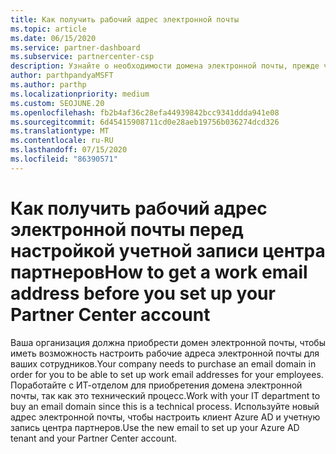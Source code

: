 ```yaml
---
title: Как получить рабочий адрес электронной почты
ms.topic: article
ms.date: 06/15/2020
ms.service: partner-dashboard
ms.subservice: partnercenter-csp
description: Узнайте о необходимости домена электронной почты, прежде чем можно будет настроить учетную запись Azure AD в центре партнеров. Узнайте, как приобрести домен электронной почты.
author: parthpandyaMSFT
ms.author: parthp
ms.localizationpriority: medium
ms.custom: SEOJUNE.20
ms.openlocfilehash: fb2b4af36c28efa44939842bcc9341ddda941e08
ms.sourcegitcommit: 6d45415908711cd0e28aeb19756b036274dcd326
ms.translationtype: MT
ms.contentlocale: ru-RU
ms.lasthandoff: 07/15/2020
ms.locfileid: "86390571"
---
```

# <a name="how-to-get-a-work-email-address-before-you-set-up-your-partner-center-account"></a><span data-ttu-id="cea65-104">Как получить рабочий адрес электронной почты перед настройкой учетной записи центра партнеров</span><span class="sxs-lookup"><span data-stu-id="cea65-104">How to get a work email address before you set up your Partner Center account</span></span>

<span data-ttu-id="cea65-105">Ваша организация должна приобрести домен электронной почты, чтобы иметь возможность настроить рабочие адреса электронной почты для ваших сотрудников.</span><span class="sxs-lookup"><span data-stu-id="cea65-105">Your company needs to purchase an email domain in order for you to be able to set up work email addresses for your employees.</span></span> <span data-ttu-id="cea65-106">Поработайте с ИТ-отделом для приобретения домена электронной почты, так как это технический процесс.</span><span class="sxs-lookup"><span data-stu-id="cea65-106">Work with your IT department to buy an email domain since this is a technical process.</span></span> <span data-ttu-id="cea65-107">Используйте новый адрес электронной почты, чтобы настроить клиент Azure AD и учетную запись центра партнеров.</span><span class="sxs-lookup"><span data-stu-id="cea65-107">Use the new email to set up your Azure AD tenant and your Partner Center account.</span></span>
